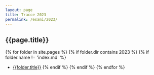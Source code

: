 ```yaml
---
layout: page
title: Tracce 2023
permalink: /esami/2023/
---
```


## {{page.title}}

{% for folder in site.pages %}
{% if folder.dir contains 2023 %}
{% if folder.name != 'index.md' %}

- [{{folder.title}}]({{site.baseurl}}{{folder.url}})
  {% endif %}
  {% endif %}
  {% endfor %}

